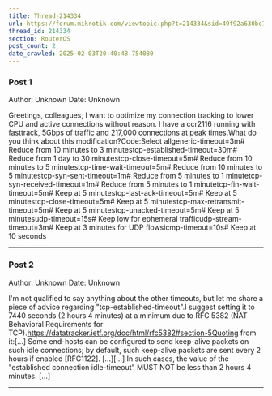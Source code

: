 ```yaml
---
title: Thread-214334
url: https://forum.mikrotik.com/viewtopic.php?t=214334&sid=49f92a630bc7970d8ca50523be880e8f
thread_id: 214334
section: RouterOS
post_count: 2
date_crawled: 2025-02-03T20:40:48.754080
---
```


### Post 1
Author: Unknown
Date: Unknown

Greetings, colleagues, I want to optimize my connection tracking to lower CPU and active connections without reason. I have a ccr2116 running with fasttrack, 5Gbps of traffic and 217,000 connections at peak times.What do you think about this modification?Code:Select allgeneric-timeout=3m\# Reduce from 10 minutes to 3 minutestcp-established-timeout=30m\# Reduce from 1 day to 30 minutestcp-close-timeout=5m\# Reduce from 10 minutes to 5 minutestcp-time-wait-timeout=5m\# Reduce from 10 minutes to 5 minutestcp-syn-sent-timeout=1m\# Reduce from 5 minutes to 1 minutetcp-syn-received-timeout=1m\# Reduce from 5 minutes to 1 minutetcp-fin-wait-timeout=5m\# Keep at 5 minutestcp-last-ack-timeout=5m\# Keep at 5 minutestcp-close-timeout=5m\# Keep at 5 minutestcp-max-retransmit-timeout=5m\# Keep at 5 minutestcp-unacked-timeout=5m\# Keep at 5 minutesudp-timeout=15s\# Keep low for ephemeral trafficudp-stream-timeout=3m\# Keep at 3 minutes for UDP flowsicmp-timeout=10s\# Keep at 10 seconds

---
### Post 2
Author: Unknown
Date: Unknown

I'm not qualified to say anything about the other timeouts, but let me share a piece of advice regarding "tcp-established-timeout".I suggest setting it to 7440 seconds (2 hours 4 minutes) at a minimum due to RFC 5382 (NAT Behavioral Requirements for TCP).https://datatracker.ietf.org/doc/html/rfc5382#section-5Quoting from it:[...] Some end-hosts can be configured to send keep-alive packets on such idle connections; by default, such keep-alive packets are sent every 2 hours if enabled [RFC1122]. [...][...] In such cases, the value of the "established connection idle-timeout" MUST NOT be less than 2 hours 4 minutes. [...]

---
